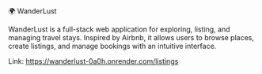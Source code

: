 🌍 WanderLust

WanderLust is a full-stack web application for exploring, listing, and managing travel stays. Inspired by Airbnb, it allows users to browse places, create listings, and manage bookings with an intuitive interface.

Link: https://wanderlust-0a0h.onrender.com/listings
